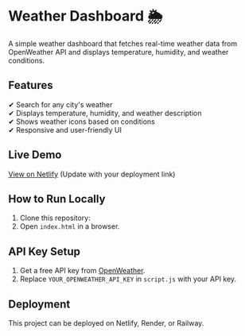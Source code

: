 # Weather Dashboard 🌦

A simple weather dashboard that fetches real-time weather data from OpenWeather API and displays temperature, humidity, and weather conditions.

## Features
✔ Search for any city's weather  
✔ Displays temperature, humidity, and weather description  
✔ Shows weather icons based on conditions  
✔ Responsive and user-friendly UI  

## Live Demo
[View on Netlify](https://your-netlify-url.netlify.app/) (Update with your deployment link)

## How to Run Locally
1. Clone this repository:
2. Open `index.html` in a browser.

## API Key Setup
1. Get a free API key from [OpenWeather](https://openweathermap.org/api).
2. Replace `YOUR_OPENWEATHER_API_KEY` in `script.js` with your API key.

## Deployment
This project can be deployed on Netlify, Render, or Railway.

